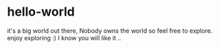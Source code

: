 # hello-world
it's a big world out there,
Nobody owns the world so feel free to explore.
enjoy exploring :) 
I know you will like it ..
